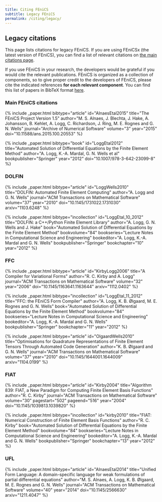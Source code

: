 ```yaml
---
title: Citing FEniCS
subtitle: Legacy FEniCS
permalink: /citing/legacy/
---
```


## Legacy citations

This page lists citations for legacy FEniCS. If you are using FEniCSx (the latest version of FEniCS),
you can find a list of relevant citations on [the main citations page](index.md).

If you use FEniCS in your research, the developers would be grateful if you would cite the
relevant publications. FEniCS is organized as a collection of components, so to give proper
credit to the developers of FEniCS, please cite the indicated references **for each relevant
component**. You can find this list of papers in BibTeX format [here](/assets/citations.bib).

### Main FEniCS citations

{% include _paper.html
  bibtype="article"
  id="AlnaesEtal2015"
  title="The FEniCS Project Version 1.5"
  author="M. S. Alnaes, J. Blechta, J. Hake, A. Johansson, B. Kehlet, A. Logg, C. Richardson, J. Ring, M. E. Rognes and G. N. Wells"
  journal="Archive of Numerical Software"
  volume="3"
  year="2015"
  doi="10.11588/ans.2015.100.20553"
%}

{% include _paper.html
  bibtype="book"
  id="LoggEtal2012"
  title="Automated Solution of Differential Equations by the Finite Element Method"
  author="A. Logg, K.-A. Mardal, G. N. Wells et al"
  bookpublisher="Springer"
  year="2012"
  doi="10.1007/978-3-642-23099-8"
%}

### DOLFIN
{% include _paper.html
  bibtype="article"
  id="LoggWells2010"
  title="DOLFIN: Automated Finite Element Computing"
  author="A. Logg and G. N. Wells"
  journal="ACM Transactions on Mathematical Software"
  volume="37"
  year="2010"
  doi="10.1145/1731022.1731030"
  arxiv="1103.6248"
%}

{% include _paper.html
  bibtype="incollection"
  id="LoggEtal_10_2012"
  title="DOLFIN: a C++/Python Finite Element Library"
  author="A. Logg, G. N. Wells and J. Hake"
  book="Automated Solution of Differential Equations by the Finite Element Method"
  bookvolume="84"
  bookseries="Lecture Notes in Computational Science and Engineering"
  bookeditor="A. Logg, K.-A. Mardal and G. N. Wells"
  bookpublisher="Springer"
  bookchapter="10"
  year="2012"
%}

### FFC
{% include _paper.html
  bibtype="article"
  id="KirbyLogg2006"
  title="A Compiler for Variational Forms"
  author="R. C. Kirby and A. Logg"
  journal="ACM Transactions on Mathematical Software"
  volume="32"
  year="2006"
  doi="10.1145/1163641.1163644"
  arxiv="1112.0402"
%}

{% include _paper.html
  bibtype="incollection"
  id="LoggEtal_11_2012"
  title="FFC: the FEniCS Form Compiler"
  author="A. Logg, K. B. Ølgaard, M. E. Rognes and G. N. Wells"
  book="Automated Solution of Differential Equations by the Finite Element Method"
  bookvolume="84"
  bookseries="Lecture Notes in Computational Science and Engineering"
  bookeditor="A. Logg, K.-A. Mardal and G. N. Wells"
  bookpublisher="Springer"
  bookchapter="11"
  year="2012"
%}

{% include _paper.html
  bibtype="article"
  id="OlgaardWells2010"
  title="Optimisations for Quadrature Representations of Finite Element Tensors Through Automated Code Generation"
  author="K. B. Ølgaard and G. N. Wells"
  journal="ACM Transactions on Mathematical Software"
  volume="37"
  year="2010"
  doi="10.1145/1644001.1644009"
  arxiv="1104.0199"
%}

### FIAT
{% include _paper.html
  bibtype="article"
  id="Kirby2004"
  title="Algorithm 839: FIAT, a New Paradigm for Computing Finite Element Basis Functions"
  author="R. C. Kirby"
  journal="ACM Transactions on Mathematical Software"
  volume="30"
  pagestart="502" pageend="516"
  year="2004"
  doi="10.1145/1039813.1039820"
%}

{% include _paper.html
  bibtype="incollection"
  id="kirby2010"
  title="FIAT: Numerical Construction of Finite Element Basis Functions"
  author="R. C. Kirby"
  book="Automated Solution of Differential Equations by the Finite Element Method"
  bookvolume="84"
  bookseries="Lecture Notes in Computational Science and Engineering"
  bookeditor="A. Logg, K.-A. Mardal and G. N. Wells"
  bookpublisher="Springer"
  bookchapter="13"
  year="2012"
%}

### UFL
{% include _paper.html
  bibtype="article"
  id="AlnaesEtal2014"
  title="Unified Form Language: A domain-specific language for weak formulations of partial differential equations"
  author="M. S. Alnaes, A. Logg, K. B. Ølgaard, M. E. Rognes and G. N. Wells"
  journal="ACM Transactions on Mathematical Software"
  volume="40"
  year="2014"
  doi="10.1145/2566630"
  arxiv="1211.4047"
%}
